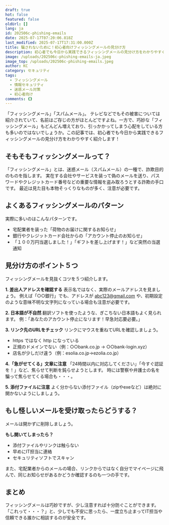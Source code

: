 ```yaml
---
draft: true
hot: false
featured: false
oldUrl: []
lang: ja
id: 202506c-phishing-emails
date: 2025-07-17T07:20:06.818Z
last_modified: 2025-07-17T17:31:00.000Z
title: 騙されないために！初心者向けフィッシングメールの見分け方
description: 初心者でも今日から実践できるフィッシングメールの見分け方をわかりやすく紹介します。
image: /uploads/202506c-phishing-emails-ja.jpeg
image_top: /uploads/202506c-phishing-emails.jpeg
author: KC
category: セキュリティ
tags:
  - フィッシングメール
  - 情報セキュリティ
  - 迷惑メール対策
  - 初心者向け
comments: {}
---
```

「フィッシングメール」「スパムメール」。 テレビなどでもその被害については紹介されていて、名前はご存じの方がほとんどですよね。一方で、巧妙な「フィッシングメール」もどんどん増えており、引っかかってしまう心配をしている方も多いのではないでしょうか。この記事では、初心者でも今日から実践できるフィッシングメールの見分け方をわかりやすく紹介します！ 

<!--more-->

## そもそもフィッシングメールって？
「フィッシングメール」とは、迷惑メール（スパムメール）の一種で、詐欺目的のものを指します。 実在する会社やサービスを装って偽のメールを送り、パスワードやクレジットカード番号などの重要な情報を盗み取ろうとする詐欺の手口です。 
最近は見た目も本物そっくりなものが多く、注意が必要です。 

## よくあるフィッシングメールのパターン
実際に多いのはこんなパターンです。 

* 宅配業者を装った「荷物のお届けに関するお知らせ」 
* 銀行やクレジットカード会社からの「アカウント停止のお知らせ」 
* 「１００万円当選しました！」「ギフトを差し上げます！」など突然の当選通知

## 見分け方のポイント５つ 
フィッシングメールを見抜くコツを５つ紹介します。 

**1. 差出人アドレスを確認する** 
表示名ではなく、実際のメールアドレスを見ましょう。 
例えば「○○銀行」でも、アドレスが abc123@gmail.com や、初期設定のような意味不明な文字列になっている場合も注意が必要です。 

**2. 日本語が不自然**
翻訳ソフトを使ったような、ぎこちない日本語もよく見られます。 
例：「あなたのアカウント停止になリます！早急対応要必要。」 

**3. リンク先のURLをチェック** 
リンクにマウスを重ねてURLを確認しましょう。 
* https ではなく http になっている 
* 正規のドメインでない（例：○○bank.co.jp → ○○bank-login.xyz） 
* 店名が少しだけ違う（例：esolia.co.jp→ezolia.co.jp） 

**4.「急がせてくる」文章に注意** 
「24時間以内に対応してください」「今すぐ認証を！」など、焦らせて判断を鈍らせようとします。 
時には警察や弁護士の名を騙って焦らせてくる場合も・・・。 

**5. 添付ファイルに注意** 
よく分からない添付ファイル（zipやexeなど）は絶対に開かないようにしましょう。 

## もし怪しいメールを受け取ったらどうする？ 
メールは開かずに削除しましょう。 

**もし開いてしまったら？** 
* 添付ファイルやリンクは触らない 
* 早めにIT担当に連絡 
* セキュリティソフトでスキャン 

また、宅配業者からのメールの場合、リンクからではなく自分でマイページに飛んで、同じお知らせがあるかどうか確認するのも一つの手です。 

## まとめ 
フィッシングメールは巧妙ですが、少し注意すれば十分防ぐことができます。 
「これって・・・？」と、少しでも不安に思ったら、一度立ち止まってIT担当や信頼できる誰かに相談するのが安全です。
